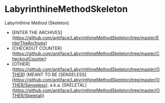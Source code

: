LabyrinthineMethodSkeleton
==========================

Labyrinthine Method (Skeleton)
* [ENTER THE ARCHIVES] (https://github.com/antiface/LabyrinthineMethodSkeleton/tree/master/EnterTheArchives)
* [CHECKOUT COUNTER] (https://github.com/antiface/LabyrinthineMethodSkeleton/tree/master/CheckoutCounter)
* [OTHER] (https://github.com/antiface/LabyrinthineMethodSkeleton/tree/master/OTHER) (MEANT TO BE [SENSELESS] (https://github.com/antiface/LabyrinthineMethodSkeleton/tree/master/OTHER/Senseless), a.k.a. [SKELETAL] (https://github.com/antiface/LabyrinthineMethodSkeleton/tree/master/OTHER/Skeletal))
